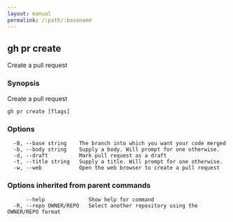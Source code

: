 ```yaml
---
layout: manual
permalink: /:path/:basename
---
```


## gh pr create

Create a pull request

### Synopsis

Create a pull request

```
gh pr create [flags]
```

### Options

```
  -B, --base string    The branch into which you want your code merged
  -b, --body string    Supply a body. Will prompt for one otherwise.
  -d, --draft          Mark pull request as a draft
  -t, --title string   Supply a title. Will prompt for one otherwise.
  -w, --web            Open the web browser to create a pull request
```

### Options inherited from parent commands

```
      --help              Show help for command
  -R, --repo OWNER/REPO   Select another repository using the OWNER/REPO format
```

